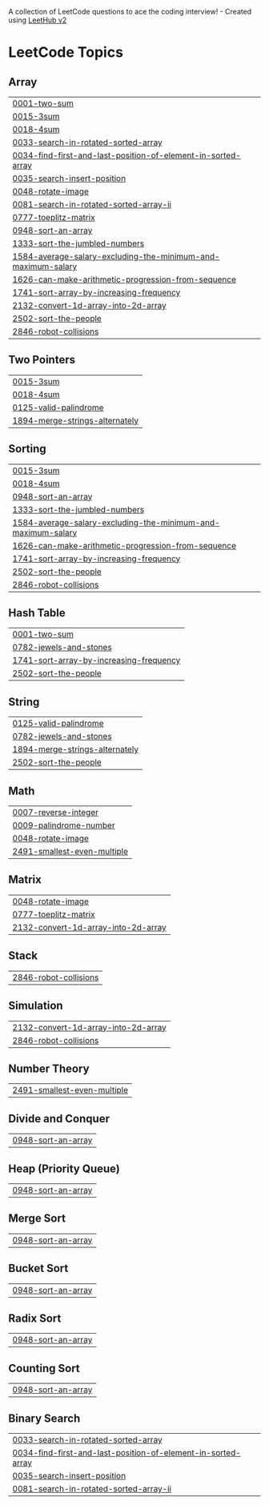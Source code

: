 A collection of LeetCode questions to ace the coding interview! - Created using [LeetHub v2](https://github.com/arunbhardwaj/LeetHub-2.0)
<!---LeetCode Topics Start-->
# LeetCode Topics
## Array
|  |
| ------- |
| [0001-two-sum](https://github.com/withsammi/Leetcode/tree/master/0001-two-sum) |
| [0015-3sum](https://github.com/withsammi/Leetcode/tree/master/0015-3sum) |
| [0018-4sum](https://github.com/withsammi/Leetcode/tree/master/0018-4sum) |
| [0033-search-in-rotated-sorted-array](https://github.com/withsammi/Leetcode/tree/master/0033-search-in-rotated-sorted-array) |
| [0034-find-first-and-last-position-of-element-in-sorted-array](https://github.com/withsammi/Leetcode/tree/master/0034-find-first-and-last-position-of-element-in-sorted-array) |
| [0035-search-insert-position](https://github.com/withsammi/Leetcode/tree/master/0035-search-insert-position) |
| [0048-rotate-image](https://github.com/withsammi/Leetcode/tree/master/0048-rotate-image) |
| [0081-search-in-rotated-sorted-array-ii](https://github.com/withsammi/Leetcode/tree/master/0081-search-in-rotated-sorted-array-ii) |
| [0777-toeplitz-matrix](https://github.com/withsammi/Leetcode/tree/master/0777-toeplitz-matrix) |
| [0948-sort-an-array](https://github.com/withsammi/Leetcode/tree/master/0948-sort-an-array) |
| [1333-sort-the-jumbled-numbers](https://github.com/withsammi/Leetcode/tree/master/1333-sort-the-jumbled-numbers) |
| [1584-average-salary-excluding-the-minimum-and-maximum-salary](https://github.com/withsammi/Leetcode/tree/master/1584-average-salary-excluding-the-minimum-and-maximum-salary) |
| [1626-can-make-arithmetic-progression-from-sequence](https://github.com/withsammi/Leetcode/tree/master/1626-can-make-arithmetic-progression-from-sequence) |
| [1741-sort-array-by-increasing-frequency](https://github.com/withsammi/Leetcode/tree/master/1741-sort-array-by-increasing-frequency) |
| [2132-convert-1d-array-into-2d-array](https://github.com/withsammi/Leetcode/tree/master/2132-convert-1d-array-into-2d-array) |
| [2502-sort-the-people](https://github.com/withsammi/Leetcode/tree/master/2502-sort-the-people) |
| [2846-robot-collisions](https://github.com/withsammi/Leetcode/tree/master/2846-robot-collisions) |
## Two Pointers
|  |
| ------- |
| [0015-3sum](https://github.com/withsammi/Leetcode/tree/master/0015-3sum) |
| [0018-4sum](https://github.com/withsammi/Leetcode/tree/master/0018-4sum) |
| [0125-valid-palindrome](https://github.com/withsammi/Leetcode/tree/master/0125-valid-palindrome) |
| [1894-merge-strings-alternately](https://github.com/withsammi/Leetcode/tree/master/1894-merge-strings-alternately) |
## Sorting
|  |
| ------- |
| [0015-3sum](https://github.com/withsammi/Leetcode/tree/master/0015-3sum) |
| [0018-4sum](https://github.com/withsammi/Leetcode/tree/master/0018-4sum) |
| [0948-sort-an-array](https://github.com/withsammi/Leetcode/tree/master/0948-sort-an-array) |
| [1333-sort-the-jumbled-numbers](https://github.com/withsammi/Leetcode/tree/master/1333-sort-the-jumbled-numbers) |
| [1584-average-salary-excluding-the-minimum-and-maximum-salary](https://github.com/withsammi/Leetcode/tree/master/1584-average-salary-excluding-the-minimum-and-maximum-salary) |
| [1626-can-make-arithmetic-progression-from-sequence](https://github.com/withsammi/Leetcode/tree/master/1626-can-make-arithmetic-progression-from-sequence) |
| [1741-sort-array-by-increasing-frequency](https://github.com/withsammi/Leetcode/tree/master/1741-sort-array-by-increasing-frequency) |
| [2502-sort-the-people](https://github.com/withsammi/Leetcode/tree/master/2502-sort-the-people) |
| [2846-robot-collisions](https://github.com/withsammi/Leetcode/tree/master/2846-robot-collisions) |
## Hash Table
|  |
| ------- |
| [0001-two-sum](https://github.com/withsammi/Leetcode/tree/master/0001-two-sum) |
| [0782-jewels-and-stones](https://github.com/withsammi/Leetcode/tree/master/0782-jewels-and-stones) |
| [1741-sort-array-by-increasing-frequency](https://github.com/withsammi/Leetcode/tree/master/1741-sort-array-by-increasing-frequency) |
| [2502-sort-the-people](https://github.com/withsammi/Leetcode/tree/master/2502-sort-the-people) |
## String
|  |
| ------- |
| [0125-valid-palindrome](https://github.com/withsammi/Leetcode/tree/master/0125-valid-palindrome) |
| [0782-jewels-and-stones](https://github.com/withsammi/Leetcode/tree/master/0782-jewels-and-stones) |
| [1894-merge-strings-alternately](https://github.com/withsammi/Leetcode/tree/master/1894-merge-strings-alternately) |
| [2502-sort-the-people](https://github.com/withsammi/Leetcode/tree/master/2502-sort-the-people) |
## Math
|  |
| ------- |
| [0007-reverse-integer](https://github.com/withsammi/Leetcode/tree/master/0007-reverse-integer) |
| [0009-palindrome-number](https://github.com/withsammi/Leetcode/tree/master/0009-palindrome-number) |
| [0048-rotate-image](https://github.com/withsammi/Leetcode/tree/master/0048-rotate-image) |
| [2491-smallest-even-multiple](https://github.com/withsammi/Leetcode/tree/master/2491-smallest-even-multiple) |
## Matrix
|  |
| ------- |
| [0048-rotate-image](https://github.com/withsammi/Leetcode/tree/master/0048-rotate-image) |
| [0777-toeplitz-matrix](https://github.com/withsammi/Leetcode/tree/master/0777-toeplitz-matrix) |
| [2132-convert-1d-array-into-2d-array](https://github.com/withsammi/Leetcode/tree/master/2132-convert-1d-array-into-2d-array) |
## Stack
|  |
| ------- |
| [2846-robot-collisions](https://github.com/withsammi/Leetcode/tree/master/2846-robot-collisions) |
## Simulation
|  |
| ------- |
| [2132-convert-1d-array-into-2d-array](https://github.com/withsammi/Leetcode/tree/master/2132-convert-1d-array-into-2d-array) |
| [2846-robot-collisions](https://github.com/withsammi/Leetcode/tree/master/2846-robot-collisions) |
## Number Theory
|  |
| ------- |
| [2491-smallest-even-multiple](https://github.com/withsammi/Leetcode/tree/master/2491-smallest-even-multiple) |
## Divide and Conquer
|  |
| ------- |
| [0948-sort-an-array](https://github.com/withsammi/Leetcode/tree/master/0948-sort-an-array) |
## Heap (Priority Queue)
|  |
| ------- |
| [0948-sort-an-array](https://github.com/withsammi/Leetcode/tree/master/0948-sort-an-array) |
## Merge Sort
|  |
| ------- |
| [0948-sort-an-array](https://github.com/withsammi/Leetcode/tree/master/0948-sort-an-array) |
## Bucket Sort
|  |
| ------- |
| [0948-sort-an-array](https://github.com/withsammi/Leetcode/tree/master/0948-sort-an-array) |
## Radix Sort
|  |
| ------- |
| [0948-sort-an-array](https://github.com/withsammi/Leetcode/tree/master/0948-sort-an-array) |
## Counting Sort
|  |
| ------- |
| [0948-sort-an-array](https://github.com/withsammi/Leetcode/tree/master/0948-sort-an-array) |
## Binary Search
|  |
| ------- |
| [0033-search-in-rotated-sorted-array](https://github.com/withsammi/Leetcode/tree/master/0033-search-in-rotated-sorted-array) |
| [0034-find-first-and-last-position-of-element-in-sorted-array](https://github.com/withsammi/Leetcode/tree/master/0034-find-first-and-last-position-of-element-in-sorted-array) |
| [0035-search-insert-position](https://github.com/withsammi/Leetcode/tree/master/0035-search-insert-position) |
| [0081-search-in-rotated-sorted-array-ii](https://github.com/withsammi/Leetcode/tree/master/0081-search-in-rotated-sorted-array-ii) |
<!---LeetCode Topics End-->